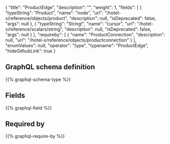 {
  "title": "ProductEdge",
  "description": "",
  "weight": 1,
  "fields": [
    {
      "typeString": "Product",
      "name": "node",
      "url": "/hotel-x/reference/objects/product",
      "description": null,
      "isDeprecated": false,
      "args": null
    },
    {
      "typeString": "String!",
      "name": "cursor",
      "url": "/hotel-x/reference/scalars/string",
      "description": null,
      "isDeprecated": false,
      "args": null
    }
  ],
  "requireby": [
    {
      "name": "ProductConnection",
      "description": null,
      "url": "/hotel-x/reference/objects/productconnection"
    }
  ],
  "enumValues": null,
  "operator": "type",
  "typename": "ProductEdge",
  "hideGithubLink": true
}
## GraphQL schema definition

{{% graphql-schema-type %}}

## Fields

{{% graphql-field %}}

## Required by

{{% graphql-require-by %}}
